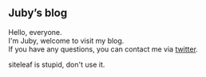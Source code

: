 ## Juby’s blog

Hello, everyone.  
I'm Juby, welcome to visit my blog.  
If you have any questions, you can contact me via [twitter](https://twitter.com/jubyshu).  

siteleaf is stupid, don't use it.  